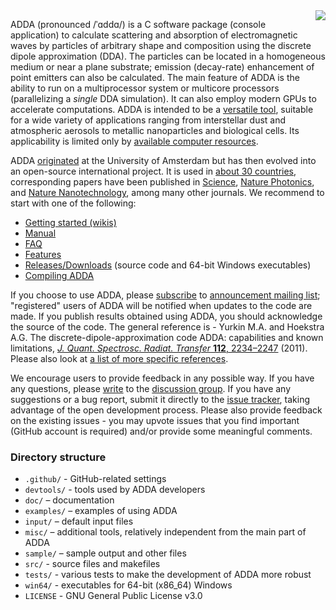<img src='https://raw.githubusercontent.com/wiki/adda-team/adda/img/adda.svg?sanitize=true' align='right'>

ADDA (pronounced /ˈɑddɑ/) is a C software package (console application) to calculate scattering and absorption of electromagnetic waves by particles of arbitrary shape and composition using the discrete dipole approximation (DDA). The particles can be located in a homogeneous medium or near a plane substrate; emission (decay-rate) enhancement of point emitters can also be calculated. The main feature of ADDA is the ability to run on a multiprocessor system or multicore processors (parallelizing a _single_ DDA simulation). It can also employ modern GPUs to accelerate computations. ADDA is intended to be a [versatile tool](https://github.com/adda-team/adda/wiki/Features), suitable for a wide variety of applications ranging from interstellar dust and atmospheric aerosols to metallic nanoparticles and biological cells. Its applicability is limited only by [available computer resources](https://github.com/adda-team/adda/wiki/LargestSimulations).

ADDA [originated](https://github.com/adda-team/adda/wiki/EarlyHistory) at the University of Amsterdam but has then evolved into an open-source international project. It is used in [about 30 countries](https://github.com/adda-team/adda/wiki/Publications), corresponding papers have been published in [Science](https://doi.org/10.1126/science.abm7915), [Nature Photonics](https://doi.org/10.1038/s41566-022-00983-3), and [Nature Nanotechnology](https://doi.org/10.1038/nnano.2012.51), among many other journals. We recommend to start with one of the following:
* [Getting started (wikis)](https://github.com/adda-team/adda/wiki)
* [Manual](doc/manual.pdf)
* [FAQ](https://github.com/adda-team/adda/wiki/FAQ)
* [Features](https://github.com/adda-team/adda/wiki/Features)
* [Releases/Downloads](https://github.com/adda-team/adda/releases) (source code and 64-bit Windows executables)
* [Compiling ADDA](https://github.com/adda-team/adda/wiki/CompilingADDA)

If you choose to use ADDA, please [subscribe](mailto:adda-announce+subscribe@googlegroups.com) to [announcement mailing list](http://groups.google.com/group/adda-announce); "registered" users of ADDA will be notified when updates to the code are made. If you publish results obtained using ADDA, you should acknowledge the source of the code. The general reference is - Yurkin M.A. and Hoekstra A.G. The discrete-dipole-approximation code ADDA: capabilities and known limitations, [_J. Quant. Spectrosc. Radiat. Transfer_ **112**, 2234–2247](http://doi.org/10.1016/j.jqsrt.2011.01.031) (2011).
Please also look at [a list of more specific references](https://github.com/adda-team/adda/wiki/References).

We encourage users to provide feedback in any possible way. If you have any questions, please [write](mailto:adda-discuss@googlegroups.com) to the [discussion group](http://groups.google.com/group/adda-discuss). If you have any suggestions or a bug report, submit it directly to the [issue tracker](https://github.com/adda-team/adda/issues), taking advantage of the open development process. Please also provide feedback on the existing issues - you may upvote issues that you find important (GitHub account is required) and/or provide some meaningful comments.

### Directory structure

* `.github/` - GitHub-related settings
* `devtools/` - tools used by ADDA developers
* `doc/` – documentation
* `examples/` – examples of using ADDA
* `input/` – default input files
* `misc/` – additional tools, relatively independent from the main part of ADDA
* `sample/` – sample output and other files
* `src/` - source files and makefiles
* `tests/` - various tests to make the development of ADDA more robust
* `win64/` - executables for 64-bit (x86\_64) Windows
* `LICENSE` - GNU General Public License v3.0
